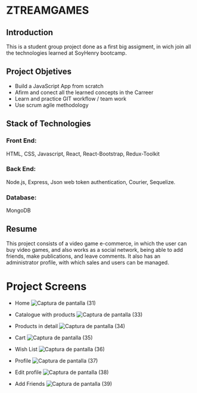 # ZTREAMGAMES

## Introduction

This is a student group project done as a first big assigment, in wich join all the technologies learned at SoyHenry bootcamp.


## Project Objetives

- Build a JavaScript App from scratch
- Afirm and conect all the learned concepts in the Carreer 
- Learn and practice GIT workflow / team work
- Use scrum agile methodology

## Stack of Technologies

### Front End:
HTML, CSS, Javascript, React, React-Bootstrap, Redux-Toolkit

### Back End:
Node.js, Express, Json web token authentication, Courier, Sequelize.

### Database:
MongoDB

## Resume
This project consists of a video game e-commerce, in which the user can buy video games, and also works as a social network, being able to add friends, make publications, and leave comments. It also has an administrator profile, with which sales and users can be managed.

# Project Screens 

- Home
![Captura de pantalla (31)](https://user-images.githubusercontent.com/99769787/197898389-4ec04928-d0d8-454c-8c61-954c59bdd999.png)

 - Catalogue with products
![Captura de pantalla (33)](https://user-images.githubusercontent.com/99769787/197898907-f8371b26-01c6-4247-b2c4-7d7d78bc20bc.png)

 - Products in detail
![Captura de pantalla (34)](https://user-images.githubusercontent.com/99769787/197899009-9224b9db-3b8f-46f5-bb06-c07a87e917f4.png)

 - Cart
![Captura de pantalla (35)](https://user-images.githubusercontent.com/99769787/197899045-e963cad2-65c6-44ce-a0da-d2267feb8066.png)

- Wish List
![Captura de pantalla (36)](https://user-images.githubusercontent.com/99769787/197899133-c974bd77-0648-4954-b962-75792ef2c996.png)

- Profile
![Captura de pantalla (37)](https://user-images.githubusercontent.com/99769787/197899172-14cb7596-858f-44a5-bc4c-7c27135d20d3.png)

- Edit profile 
![Captura de pantalla (38)](https://user-images.githubusercontent.com/99769787/197899202-d7064434-1335-4d3b-888f-b6308278c709.png)

- Add Friends 
![Captura de pantalla (39)](https://user-images.githubusercontent.com/99769787/197899246-7ec6377c-25c5-4d3f-aafd-185d940eac78.png)

